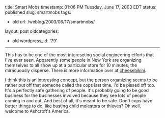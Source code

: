 title: Smart Mobs
timestamp: 01:06 PM Tuesday, June 17, 2003 EDT
status: published
slug: smartmobs
tags:
- old
url: /weblog/2003/06/17/smartmobs/

layout: post
oldcategories:
- old
wordpress_id: '79'

---

This has to be one of the most intereseting social engineering efforts that I've ever seen.  Apparently some people in New York are organizing themselves to all show up at a particular store for 10 minutes, the miracuously disperse.  There is more information over at [cheesebikini](http://www.cheesebikini.com/blog/archives/000261.html).

I think this is an interesting concept, but the person organizing seems to be rather put off that someone called the cops last time.  I'd be pissed off too.  It's a perfectly safe gathering of people.  It's probably going to be good business for the businesses involved because they see lots of people coming in and out.  And best of all, it's meant to be safe.  Don't cops have better things to do, like busting child molestors or thieves?  Oh well, welcome to Ashcroft's America.

